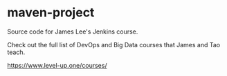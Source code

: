 # maven-project
Source code for James Lee's Jenkins course.

Check out the full list of DevOps and Big Data courses that James and Tao teach.   

https://www.level-up.one/courses/
